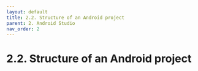 ```yaml
---
layout: default
title: 2.2. Structure of an Android project
parent: 2. Android Studio
nav_order: 2
---
```


# 2.2. Structure of an Android project
